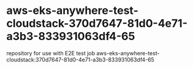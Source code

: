 # aws-eks-anywhere-test-cloudstack-370d7647-81d0-4e71-a3b3-833931063df4-65
repository for use with E2E test job aws-eks-anywhere-test-cloudstack:370d7647-81d0-4e71-a3b3-833931063df4-65

